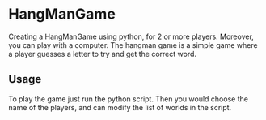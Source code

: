 # HangManGame
Creating a HangManGame using python, for 2 or more players. Moreover, you can play with a computer. The hangman game is
a simple game where a player guesses a letter  to try and get the correct word.

## Usage
To play the game just run the python script. Then you would choose the name of the players, and can modify the list of worlds in the script.
